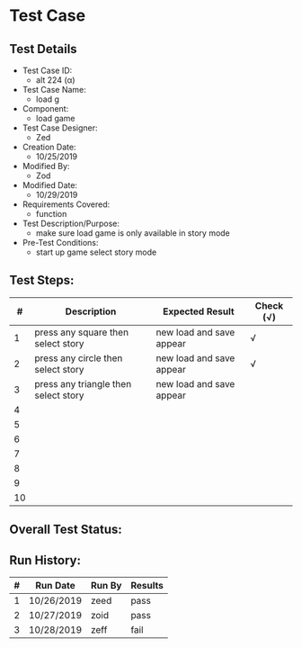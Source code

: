 # Test Case 

## Test Details

* Test Case ID:
  * alt 224 (α)
* Test Case Name:
  * load g
* Component: 
  * load game 
* Test Case Designer:
  * Zed
* Creation Date:
  * 10/25/2019
* Modified By:
  * Zod
* Modified Date:
  * 10/29/2019
* Requirements Covered:
  * function
* Test Description/Purpose:
  * make sure load game is only available in story mode
* Pre-Test Conditions:
  * start up game select story mode 
## Test Steps: 
| # | Description | Expected Result | Check (√) |
| --- | --- | --- | --- |
| 1 |press any square then select story| new load and save appear|√ |			
| 2 |press any circle then select story |new load and save appear|√ |			
| 3 |press any triangle then select story |new load and save appear| |		
| 4 | | | |			
| 5 | | | |			
| 6 | | | |			
| 7 | | | |			
| 8 | | | |			
| 9 | | | |			
| 10 | | | |			

## Overall Test Status:



## Run History:
| # |	Run Date |	Run By |	Results |
| --- | --- | --- | --- |
| 1 | 10/26/2019| zeed|pass |			
| 2 | 10/27/2019| zoid |pass |			
| 3 | 10/28/2019| zeff| fail|			

